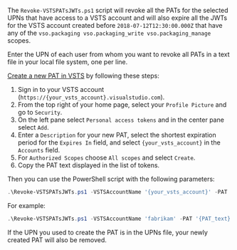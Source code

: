 The `Revoke-VSTSPATsJWTs.ps1` script will revoke all the PATs for the selected UPNs that have access to a VSTS account and will also expire all the JWTs for the VSTS account created before `2018-07-12T12:30:00.000Z` that have any of the `vso.packaging vso.packaging_write vso.packaging_manage` scopes. 

Enter the UPN of each user from whom you want to revoke all PATs in a text file in your local file system, one per line. 

[Create a new PAT in VSTS](https://docs.microsoft.com/en-us/vsts/organizations/accounts/use-personal-access-tokens-to-authenticate?view=vsts#create-personal-access-tokens-to-authenticate-access) by following these steps: 
1. Sign in to your VSTS account (`https://{your_vsts_account}.visualstudio.com`). 
2. From the top right of your home page, select your `Profile Picture` and go to `Security`. 
3. On the left pane select `Personal access tokens` and in the center pane select `Add`. 
4. Enter a `Description` for your new PAT, select the shortest expiration period for the `Expires In` field, and select `{your_vsts_account}` in the `Accounts` field. 
5. For `Authorized Scopes` choose `All scopes` and select `Create`. 
6. Copy the PAT text displayed in the list of tokens. 

Then you can use the PowerShell script with the following parameters: 
```PowerShell
.\Revoke-VSTSPATsJWTs.ps1 -VSTSAccountName '{your_vsts_account}' -PAT '{your_new_pat}' -UPNsFileLocation '{location_of_your_UPNs_file}'
```

For example: 
```PowerShell
.\Revoke-VSTSPATsJWTs.ps1 -VSTSAccountName 'fabrikam' -PAT '{PAT_text}' -UPNsFileLocation '.\SampleUPNs.txt'
```

If the UPN you used to create the PAT is in the UPNs file, your newly created PAT will also be removed. 
